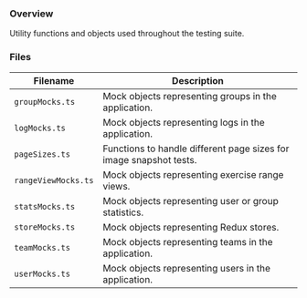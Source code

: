### Overview

Utility functions and objects used throughout the testing suite.

### Files

| Filename              | Description                                                                                 |
|-----------------------|---------------------------------------------------------------------------------------------|
| `groupMocks.ts`       | Mock objects representing groups in the application.                                        |
| `logMocks.ts`         | Mock objects representing logs in the application.                                          |
| `pageSizes.ts`        | Functions to handle different page sizes for image snapshot tests.                          |
| `rangeViewMocks.ts`   | Mock objects representing exercise range views.                                             |
| `statsMocks.ts`       | Mock objects representing user or group statistics.                                         |
| `storeMocks.ts`       | Mock objects representing Redux stores.                                                     |
| `teamMocks.ts`        | Mock objects representing teams in the application.                                         |
| `userMocks.ts`        | Mock objects representing users in the application.                                         |